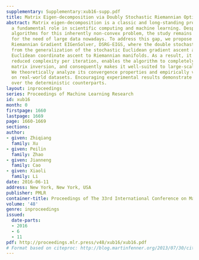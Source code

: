```yaml
---
supplementary: Supplementary:xub16-supp.pdf
title: Matrix Eigen-decomposition via Doubly Stochastic Riemannian Optimization
abstract: Matrix eigen-decomposition is a classic and long-standing problem that plays
  a fundamental role in scientific computing and machine learning. Despite some existing
  algorithms for this inherently non-convex problem, the study remains inadequate
  for the need of large data nowadays. To address this gap, we propose a Doubly Stochastic
  Riemannian Gradient EIGenSolver, DSRG-EIGS, where the double stochasticity comes
  from the generalization of the stochastic Euclidean gradient ascent and the stochastic
  Euclidean coordinate ascent to Riemannian manifolds. As a result, it induces a greatly
  reduced complexity per iteration, enables the algorithm to completely avoid the
  matrix inversion, and consequently makes it well-suited to large-scale applications.
  We theoretically analyze its convergence properties and empirically validate it
  on real-world datasets. Encouraging experimental results demonstrate its advantages
  over the deterministic counterparts.
layout: inproceedings
series: Proceedings of Machine Learning Research
id: xub16
month: 0
firstpage: 1660
lastpage: 1669
page: 1660-1669
sections: 
author:
- given: Zhiqiang
  family: Xu
- given: Peilin
  family: Zhao
- given: Jianneng
  family: Cao
- given: Xiaoli
  family: Li
date: 2016-06-11
address: New York, New York, USA
publisher: PMLR
container-title: Proceedings of The 33rd International Conference on Machine Learning
volume: '48'
genre: inproceedings
issued:
  date-parts:
  - 2016
  - 6
  - 11
pdf: http://proceedings.mlr.press/v48/xub16/xub16.pdf
# Format based on citeproc: http://blog.martinfenner.org/2013/07/30/citeproc-yaml-for-bibliographies/
---
```

